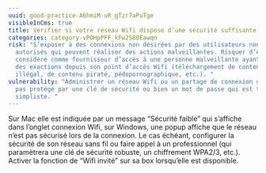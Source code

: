 ```yaml
---
uuid: good-practice-A6hmiM-uR_gTzr7aPuTge
visibleInCms: true
title: Vérifier si votre réseau Wifi dispose d’une sécurité suffisante.
categories: category-vPOHpPFF_kFw2S80Eawqn
risk: "S’exposer à des connexions non désirées par des utilisateurs non
  autorisés qui peuvent réaliser des actions malveillantes. Risquer d’être
  considéré comme fournisseur d’accès à une personne malveillante ayant commis
  des exactions depuis son point d’accès Wifi (téléchargement de contenu
  illégal, de contenu piraté, pédopornographique, etc.). "
vulnerability: "Administrer un réseau Wifi ou un partage de connexion qui n’est
  pas protégé par une clé de sécurité ou bien un mot de passe qui est très
  simpliste. "
---
```

Sur Mac elle est indiquée par un message “Sécurité faible” qui s’affiche dans l’onglet connexion Wifi, sur Windows, une popup affiche que le réseau n’est pas sécurisé lors de la connexion. Le cas échéant, configurer la sécurité de son réseau sans fil ou faire appel à un professionnel (qui paramètrera une clé de sécurité robuste, un chiffrement WPA2/3, etc.). Activer la fonction de “Wifi invité” sur sa box lorsqu’elle est disponible.